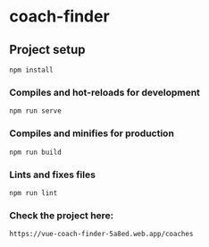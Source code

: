 # coach-finder

## Project setup
```
npm install
```

### Compiles and hot-reloads for development
```
npm run serve
```

### Compiles and minifies for production
```
npm run build
```

### Lints and fixes files
```
npm run lint
```

### Check the project here:
```
https://vue-coach-finder-5a8ed.web.app/coaches
```
